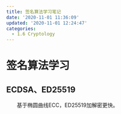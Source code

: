 ```yaml
---
title: 签名算法学习笔记
date: '2020-11-01 11:36:09'
updated: '2020-11-01 12:24:47'
categories:
  - 1.6 Cryptology
---
```

# 签名算法学习

## ECDSA、ED25519

　　基于椭圆曲线ECC，ED25519加解密更快。
